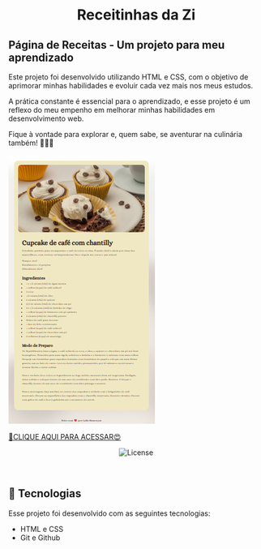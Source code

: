 <h1 align="center"> Receitinhas da Zi</h1>

## Página de Receitas - Um projeto para meu aprendizado

Este projeto foi desenvolvido utilizando HTML e CSS, com o objetivo de aprimorar minhas habilidades e evoluir cada vez mais nos meus estudos.

A prática constante é essencial para o aprendizado, e esse projeto é um reflexo do meu empenho em melhorar minhas habilidades em desenvolvimento web.

Fique à vontade para explorar e, quem sabe, se aventurar na culinária também! 🍳👩‍🍳
 <br/>
<br/>
<img
          src="./assets/img.png"></a>
</p>

[🔗CLIQUE AQUI PARA ACESSAR😍](https://lailaamorim.github.io/DISCOVER-Zi/)

<p align="center">
  <img alt="License" src="https://img.shields.io/static/v1?label=license&message=MIT&color=49AA26&labelColor=000000">
</p>

<br>

## 🚀 Tecnologias

Esse projeto foi desenvolvido com as seguintes tecnologias:

- HTML e CSS
- Git e Github

